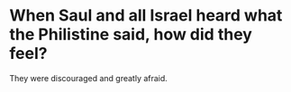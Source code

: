 # When Saul and all Israel heard what the Philistine said, how did they feel?

They were discouraged and greatly afraid.
